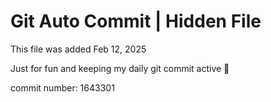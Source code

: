 # Git Auto Commit | Hidden File

This file was added Feb 12, 2025

Just for fun and keeping my daily git commit active 🤪

commit number: 1643301
